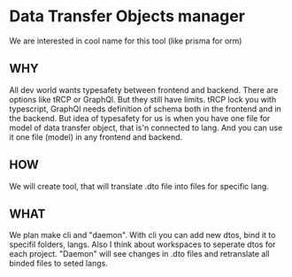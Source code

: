 # Data Transfer Objects manager
We are interested in cool name for this tool (like prisma for orm)

## WHY

All dev world wants typesafety between frontend and backend. There are options like tRCP or GraphQl. But they still have limits. tRCP lock you with typescript, GraphQl needs definition of schema both in the frontend and in the backend.
But idea of typesafety for us is when you have one file for model of data transfer object, that is'n connected to lang. And you can use it one file (model) in any frontend and backend.


## HOW

We will create tool, that will translate .dto file into files for specific lang.


## WHAT

We plan make cli and "daemon". With cli you can add new dtos, bind it to specifil folders, langs. Also I think about workspaces to seperate dtos for each project. "Daemon" will see changes in .dto files and retranslate all binded files to seted langs.